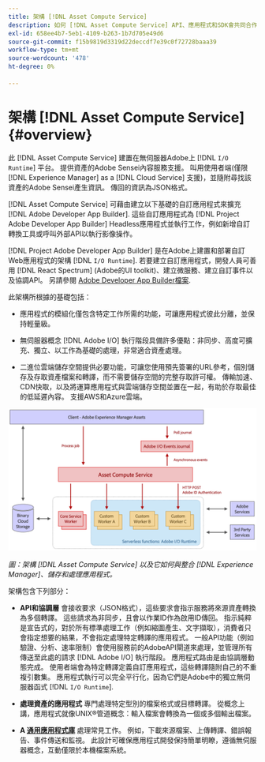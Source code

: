 ```yaml
---
title: 架構 [!DNL Asset Compute Service]
description: 如何 [!DNL Asset Compute Service] API、應用程式和SDK會共同合作，提供雲端原生資產處理服務。
exl-id: 658ee4b7-5eb1-4109-b263-1b7d705e49d6
source-git-commit: f15b9819d3319d22deccdf7e39c0f72728baaa39
workflow-type: tm+mt
source-wordcount: '478'
ht-degree: 0%

---
```


# 架構 [!DNL Asset Compute Service] {#overview}

此 [!DNL Asset Compute Service] 建置在無伺服器Adobe上 [!DNL `I/O Runtime`] 平台。 提供資產的Adobe Sensei內容服務支援。 叫用使用者端(僅限 [!DNL Experience Manager] as a [!DNL Cloud Service] 支援)，並隨附尋找該資產的Adobe Sensei產生資訊。 傳回的資訊為JSON格式。

[!DNL Asset Compute Service] 可藉由建立以下基礎的自訂應用程式來擴充 [!DNL Adobe Developer App Builder]. 這些自訂應用程式為 [!DNL Project Adobe Developer App Builder] Headless應用程式並執行工作，例如新增自訂轉換工具或呼叫外部API以執行影像操作。

[!DNL Project Adobe Developer App Builder] 是在Adobe上建置和部署自訂Web應用程式的架構 [!DNL `I/O Runtime`]. 若要建立自訂應用程式，開發人員可善用 [!DNL React Spectrum] (Adobe的UI toolkit)、建立微服務、建立自訂事件以及協調API。 另請參閱 [Adobe Developer App Builder檔案](https://developer.adobe.com/app-builder/docs/overview).

此架構所根據的基礎包括：

* 應用程式的模組化僅包含特定工作所需的功能，可讓應用程式彼此分離，並保持輕量級。

* 無伺服器概念 [!DNL Adobe I/O] 執行階段具備許多優點：非同步、高度可擴充、獨立、以工作為基礎的處理，非常適合資產處理。

* 二進位雲端儲存空間提供必要功能，可讓您使用預先簽署的URL參考，個別儲存及存取資產檔案和轉譯，而不需要儲存空間的完整存取許可權。 傳輸加速、CDN快取，以及將運算應用程式與雲端儲存空間並置在一起，有助於存取最佳的低延遲內容。 支援AWS和Azure雲端。

![asset compute服務架構](assets/architecture-diagram.png)

*圖：架構 [!DNL Asset Compute Service] 以及它如何與整合 [!DNL Experience Manager]、儲存和處理應用程式。*

架構包含下列部分：

* **API和協調層** 會接收要求（JSON格式），這些要求會指示服務將來源資產轉換為多個轉譯。 這些請求為非同步，且會以作業ID作為啟用ID傳回。 指示純粹是宣告式的，對於所有標準處理工作（例如縮圖產生、文字擷取），消費者只會指定想要的結果，不會指定處理特定轉譯的應用程式。 一般API功能（例如驗證、分析、速率限制）會使用服務前的AdobeAPI閘道來處理，並管理所有傳送至此處的請求 [!DNL Adobe I/O] 執行階段。 應用程式路由是由協調層動態完成。 使用者端會為特定轉譯定義自訂應用程式，這些轉譯隨附自己的不重複引數集。 應用程式執行可以完全平行化，因為它們是Adobe中的獨立無伺服器函式 [!DNL `I/O Runtime`].

* **處理資產的應用程式** 專門處理特定型別的檔案格式或目標轉譯。 從概念上講，應用程式就像UNIX®管道概念：輸入檔案會轉換為一個或多個輸出檔案。

* **A [通用應用程式庫](https://github.com/adobe/asset-compute-sdk)** 處理常見工作。 例如，下載來源檔案、上傳轉譯、錯誤報告、事件傳送和監視。 此設計可確保應用程式開發保持簡單明瞭，遵循無伺服器概念，互動僅限於本機檔案系統。

<!-- TBD:

* About the YAML file?
* minimize description to custom applications
* remove all internal stuff (e.g. Photoshop application, API Gateway) from text and diagram
* update diagram to focus on 3rd party custom applications ONLY
* Explain important transactions/handshakes?
* Flow of assets/control? See the illustration on the Nui diagrams wiki.
* Illustrations. See the SVG shared by Alex.
* Exceptions? Limitations? Call-outs? Gotchas?
* Do we want to add what basic processing is not available currently, that is expected by existing AEM customers?
-->
